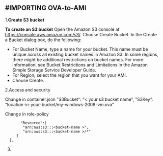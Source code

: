 #**IMPORTING OVA-to-AMI**
-------------------------

1.**Create S3 bucket**

**To create an S3 bucket**
Open the Amazon S3 console at https://console.aws.amazon.com/s3/.
Choose Create Bucket.
  In the Create a Bucket dialog box, do the following:
  - For Bucket Name, type a name for your bucket. This name must be unique across all existing bucket names in Amazon S3. In some regions, there might be additional restrictions on bucket names. For more information, see Bucket Restrictions and Limitations in the Amazon Simple Storage Service Developer Guide.
  - For Region, select the region that you want for your AMI.
  - Choose Create.

2.Access and security

Change in container.json
     "S3Bucket": "< your s3 bucket name",
        "S3Key": "location-in-your-bucket/my-windows-2008-vm.ova"
        
Change in role-policy

           "Resource":[
            "arn:aws:s3:::<bucket-name >",
            "arn:aws:s3:::<bucket-name >/*"
         ]
      },
      
      
3. 
